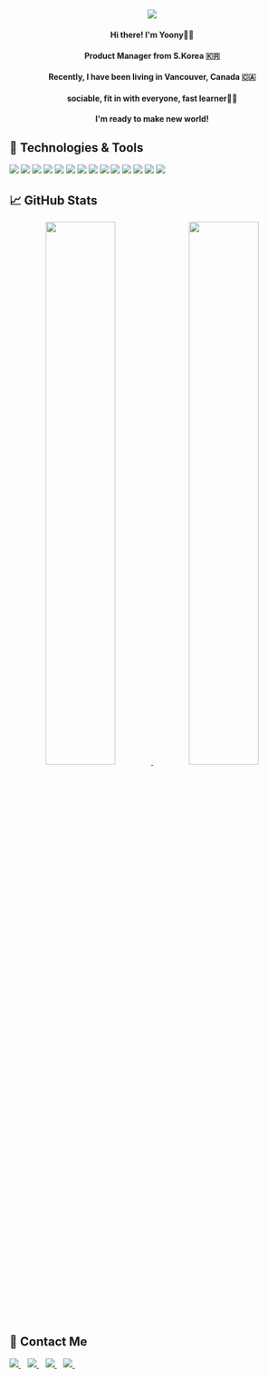 
<h2 align='center'>
<!--   Product Manager Yoony🦖 -->
  <img src="https://readme-typing-svg.demolab.com/?lines=Dev+Saûros+Yoony!+🦖;&font=Kanit&size=30&weight=700Code&center=true&width=500&height=60&duration=3500&pause=1000&color=B3741C">
</h2>

#### <div align="center">Hi there! I'm Yoony🙋‍♂️<div>
#### <div align="center">Product Manager from S.Korea 🇰🇷<div>
#### <div align="center">Recently, I have been living in Vancouver, Canada 🇨🇦<div>
#### <div align="center">sociable, fit in with everyone, fast learner🏃‍♀️<div>
#### <div align="center">I'm ready to make new world!<div>

## 🔧 Technologies & Tools
![](https://img.shields.io/badge/Code-Dart-informational?style=flat&logo=Flutter&logoColor=white&color=02589B)
![](https://img.shields.io/badge/Code-Flutter-informational?style=flat&logo=Flutter&logoColor=white&color=54C5F8)
![](https://img.shields.io/badge/Editor-Visual_Studio_Code-informational?style=flat&logo=Visual-Studio-Code&logoColor=white&color=007ACC)
![](https://img.shields.io/badge/Code-HTML-informational?style=flat&logo=HTML5&logoColor=white&color=E34F26)
![](https://img.shields.io/badge/Code-CSS-informational?style=flat&logo=CSS3&logoColor=white&color=1572B6)
![](https://img.shields.io/badge/Code-JavaScript-informational?style=flat&logo=javascript&logoColor=white&color=F7DF1E)
![](https://img.shields.io/badge/Code-React-informational?style=flat&logo=React&logoColor=white&color=61DAFB)
![](https://img.shields.io/badge/Code-Vue-informational?style=flat&logo=vue.js&logoColor=white&color=4FC08D)
![](https://img.shields.io/badge/Tools-Redux-informational?style=flat&logo=Redux&logoColor=white&color=764ABC)
![](https://img.shields.io/badge/Tools-Docker-informational?style=flat&logo=docker&logoColor=white&color=2496ED)
![](https://img.shields.io/badge/Tools-Slack-informational?style=flat&logo=Slack&logoColor=white&color=4A154B)
![](https://img.shields.io/badge/Tools-Jira-informational?style=flat&logo=Jira&logoColor=white&color=0052CC)
![](https://img.shields.io/badge/Tools-GitHub-informational?style=flat&logo=GitHub&logoColor=white&color=181717)
![](https://img.shields.io/badge/Tools-GitLab-informational?style=flat&logo=GitLab&logoColor=white&color=FC6D26)

## &#x1f4c8; GitHub Stats
<p align="center">
<a href="https://github.com/by-cho">
  <img src="https://github-readme-stats.vercel.app/api?username=by-cho&theme=great-gatsby&show_icons=true" width="49.5%" />
</a>
<a href="https://github.com/by-cho">
  <img src="https://github-readme-stats.vercel.app/api/top-langs/?username=by-cho&&layout=compact&theme=great-gatsby" width="49.5%"&height="150" />
</a>
    
</p>
  
<!-- [![Ashutosh's github activity graph](https://activity-graph.herokuapp.com/graph?username=by-cho&theme=merko)](https://github.com/by-cho) -->

 ## 📧 Contact Me
<div>
  <a href="mailto:b.yoon.cho@gmail.com">
    <img src="https://img.shields.io/badge/Gmail-%D14836.svg?&style=for-the-badge&logo=Gmail&logoColor=white" />
  </a>&nbsp;&nbsp;
  <a href="https://www.linkedin.com/in/b-yoon-cho/">
    <img src="https://img.shields.io/badge/linkedin-%230077B5.svg?&style=for-the-badge&logo=linkedin&logoColor=white" />
  </a>&nbsp;&nbsp;
  <a href="https://instagram.com/jar_yoon_/">
    <img src="https://img.shields.io/badge/instagram-%23E4405F.svg?&style=for-the-badge&logo=instagram&logoColor=white" /> 
  </a>&nbsp;&nbsp;
  <a href="https://github.com/by-cho/">
    <img src="https://img.shields.io/badge/blog-%23000000.svg?&style=for-the-badge&logo=Storyblok&logoColor=white" /> 
  </a>&nbsp;&nbsp;
</div>
  
